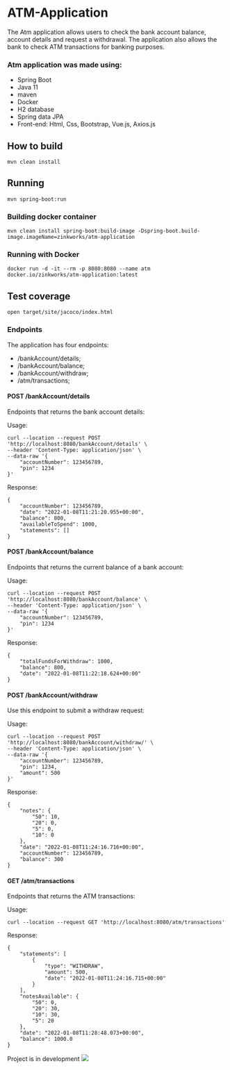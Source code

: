 # ATM-Application

The Atm application allows users to check the bank account balance, account details and request a withdrawal. 
The application also allows the bank to check ATM transactions for banking purposes.

### Atm application was made using:

* Spring Boot
* Java 11
* maven
* Docker
* H2 database
* Spring data JPA
* Front-end: Html, Css, Bootstrap, Vue.js, Axios.js

## How to build

`mvn clean install`

## Running

`mvn spring-boot:run`

### Building docker container

`mvn clean install spring-boot:build-image -Dspring-boot.build-image.imageName=zinkworks/atm-application`

### Running with Docker

`docker run -d -it --rm -p 8080:8080 --name atm docker.io/zinkworks/atm-application:latest`

## Test coverage

`open target/site/jacoco/index.html`



### Endpoints

The application has four endpoints:
* /bankAccount/details;
* /bankAccount/balance;
* /bankAccount/withdraw;
* /atm/transactions;

#### POST /bankAccount/details

Endpoints that returns the bank account details:

Usage:

```
curl --location --request POST 'http://localhost:8080/bankAccount/details' \
--header 'Content-Type: application/json' \
--data-raw '{
    "accountNumber": 123456789,
    "pin": 1234
}'
```

Response:

```
{
    "accountNumber": 123456789,
    "date": "2022-01-08T11:21:20.955+00:00",
    "balance": 800,
    "availableToSpend": 1000,
    "statements": []
}
```

#### POST /bankAccount/balance

Endpoints that returns the current balance of a bank account:

Usage:

```
curl --location --request POST 'http://localhost:8080/bankAccount/balance' \
--header 'Content-Type: application/json' \
--data-raw '{
    "accountNumber": 123456789,
    "pin": 1234
}'
```

Response:

```
{
    "totalFundsForWithdraw": 1000,
    "balance": 800,
    "date": "2022-01-08T11:22:18.624+00:00"
}
```

#### POST /bankAccount/withdraw

Use this endpoint to submit a withdraw request:

Usage:

```
curl --location --request POST 'http://localhost:8080/bankAccount/withdraw/' \
--header 'Content-Type: application/json' \
--data-raw '{
    "accountNumber": 123456789,
    "pin": 1234,
    "amount": 500
}'
```

Response:

```
{
    "notes": {
        "50": 10,
        "20": 0,
        "5": 0,
        "10": 0
    },
    "date": "2022-01-08T11:24:16.716+00:00",
    "accountNumber": 123456789,
    "balance": 300
}
```

#### GET /atm/transactions

Endpoints that returns the ATM transactions:

Usage:

```
curl --location --request GET 'http://localhost:8080/atm/transactions'
```

Response:

```
{
    "statements": [
        {
            "type": "WITHDRAW",
            "amount": 500,
            "date": "2022-01-08T11:24:16.715+00:00"
        }
    ],
    "notesAvailable": {
        "50": 0,
        "20": 30,
        "10": 30,
        "5": 20
    },
    "date": "2022-01-08T11:28:48.073+00:00",
    "balance": 1000.0
}
```

Project is in development <img src="https://img.icons8.com/emoji/48/000000/woman-construction-worker.png"/>
